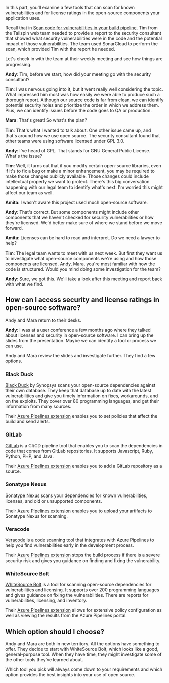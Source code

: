 In this part, you'll examine a few tools that can scan for known vulnerabilities and for license ratings in the open-source components your application uses.

Recall that in [Scan code for vulnerabilities in your build pipeline](/learn/modules/scan-code-for-vulnerabilities?azure-portal=true), Tim from the Tailspin web team needed to provide a report to the security consultant that showed what security vulnerabilities were in the code and the potential impact of those vulnerabilities. The team used SonarCloud to perform the scan, which provided Tim with the report he needed.

Let's check in with the team at their weekly meeting and see how things are progressing.

**Andy**: Tim, before we start, how did your meeting go with the security consultant?

**Tim**: I was nervous going into it, but it went really well considering the topic. What impressed him most was how easily we were able to produce such a thorough report. Although our source code is far from clean, we can identify potential security holes and prioritize the order in which we address them. Plus, we can identify issues before the code goes to QA or production.

**Mara**: That's great! So what's the plan?

**Tim**: That's what I wanted to talk about. One other issue came up, and that's around how we use open source. The security consultant found that other teams were using software licensed under GPL 3.0.

**Andy**: I've heard of GPL. That stands for GNU General Public License. What's the issue?

**Tim**: Well, it turns out that if you modify certain open-source libraries, even if it's to fix a bug or make a minor enhancement, you may be required to make those changes publicly available. Those changes could include intellectual property we want to protect. There's this big conversation happening with our legal team to identify what's next. I'm worried this might affect our team as well.

**Amita**: I wasn't aware this project used much open-source software.

**Andy**: That's correct. But some components might include other components that we haven't checked for security vulnerabilities or how they're licensed. We'd better make sure of where we stand before we move forward.

**Amita**: Licenses can be hard to read and interpret. Do we need a lawyer to help?

**Tim**: The legal team wants to meet with us next week. But first they want us to investigate what open-source components we're using and how those components are licensed. Andy, Mara, you're most familiar with how the code is structured. Would you mind doing some investigation for the team?

**Andy**: Sure, we got this. We'll take a look after this meeting and report back with what we find.

## How can I access security and license ratings in open-source software?

Andy and Mara return to their desks.

**Andy**: I was at a user conference a few months ago where they talked about licenses and security in open-source software. I can bring up the slides from the presentation. Maybe we can identify a tool or process we can use.

Andy and Mara review the slides and investigate further. They find a few options.

### Black Duck

[Black Duck](https://www.blackducksoftware.com?azure-portal=true) by Synopsys scans your open-source dependencies against their own database. They keep that database up to date with the latest vulnerabilities and give you timely information on fixes, workarounds, and on the exploits. They cover over 80 programming languages, and get their information from many sources. 

Their [Azure Pipelines extension](https://marketplace.visualstudio.com/items?itemName=black-duck-software.detect-for-tfs&azure-portal=true) enables you to set policies that affect the build and send alerts.
 
### GitLab

[GitLab](https://about.gitlab.com?azure-portal=true) is a CI/CD pipeline tool that enables you to scan the dependencies in code that comes from GitLab repositories. It supports Javascript, Ruby, Python, PHP, and Java. 

Their [Azure Pipelines extension](https://marketplace.visualstudio.com/items?itemName=onlyutkarsh.gitlab-integration&azure-portal=true) enables you to add a GitLab repository as a source.

### Sonatype Nexus

[Sonatype Nexus](https://www.sonatype.com/nexus-repository-sonatype?azure-portal=true)  scans your dependencies for known vulnerabilities, licenses, and old or unsupported components.

Their [Azure Pipelines extension](https://marketplace.visualstudio.com/items?itemName=ms-vsts.nexus-build-extension&azure-portal=true) enables you to upload your artifacts to Sonatype Nexus for scanning.
  
### Veracode

[Veracode](https://www.veracode.com?azure-portal=true) is a code scanning tool that integrates with Azure Pipelines to help you find vulnerabilities early in the development process. 

Their [Azure Pipelines extension](https://marketplace.visualstudio.com/items?itemName=Veracode.veracode-vsts-build-extension&azure-portal=true) stops the build process if there is a severe security risk and gives you guidance on finding and fixing the vulnerability.

### WhiteSource Bolt

[WhiteSource Bolt](https://bolt.whitesourcesoftware.com?azure-portal=true) is a tool for scanning open-source dependencies for vulnerabilities and licensing. It supports over 200 programming languages and gives guidance on fixing the vulnerabilities. There are reports for vulnerabilities, licensing, and inventory. 

Their [Azure Pipelines extension](https://marketplace.visualstudio.com/items?itemName=whitesource.ws-bolt&azure-portal=true) allows for extensive policy configuration as well as viewing the results from the Azure Pipelines portal.

## Which option should I choose?

Andy and Mara are both in new territory. All the options have something to offer. They decide to start with WhiteSource Bolt, which looks like a good, general-purpose tool. When they have time, they might investigate some of the other tools they've learned about.

Which tool you pick will always come down to your requirements and which option provides the best insights into your use of open source.

